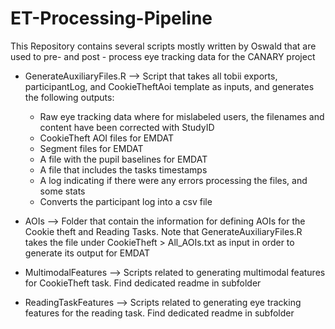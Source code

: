 # ET-Processing-Pipeline
This Repository contains several scripts mostly written by Oswald that are used to pre- and post - process eye tracking data for the CANARY project

* GenerateAuxiliaryFiles.R --> Script that takes all tobii exports, participantLog, and CookieTheftAoi template as inputs, and generates the following outputs:
  * Raw eye tracking data where for mislabeled users, the filenames and content have been corrected with StudyID
  * CookieTheft AOI files for EMDAT
  * Segment files for EMDAT
  * A file with the pupil baselines for EMDAT
  * A file that includes the tasks timestamps 
  * A log indicating if there were any errors processing the files, and some stats
  * Converts the participant log into a csv file

* AOIs --> Folder that contain the information for defining AOIs for the Cookie theft and Reading Tasks. Note that GenerateAuxiliaryFiles.R takes the file under CookieTheft > All_AOIs.txt as input in order to generate its output for EMDAT

* MultimodalFeatures --> Scripts related to generating multimodal features for CookieTheft task. Find dedicated readme in subfolder

* ReadingTaskFeatures --> Scripts related to generating eye tracking features for the reading task. Find dedicated readme in subfolder

